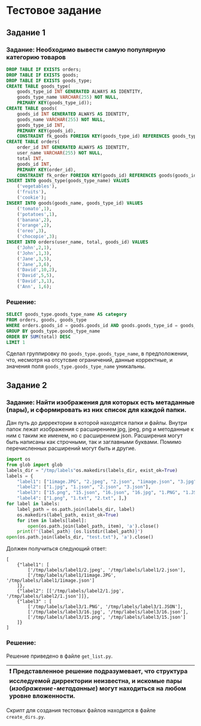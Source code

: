 # Тестовое задание
## Задание 1

### Задание: Необходимо вывести самую популярную категорию товаров

```sql
DROP TABLE IF EXISTS orders;
DROP TABLE IF EXISTS goods;
DROP TABLE IF EXISTS goods_type;
CREATE TABLE goods_type(
	goods_type_id INT GENERATED ALWAYS AS IDENTITY,
	goods_type_name VARCHAR(255) NOT NULL,
	PRIMARY KEY(goods_type_id));
CREATE TABLE goods(
	goods_id INT GENERATED ALWAYS AS IDENTITY,
	goods_name VARCHAR(255) NOT NULL,
	goods_type_id INT,
	PRIMARY KEY(goods_id),
	CONSTRAINT fk_goods FOREIGN KEY(goods_type_id) REFERENCES goods_type(goods_type_id));
CREATE TABLE orders(
	order_id INT GENERATED ALWAYS AS IDENTITY,
	user_name VARCHAR(255) NOT NULL,
	total INT,
	goods_id INT,
	PRIMARY KEY(order_id),
	CONSTRAINT fk_order FOREIGN KEY(goods_id) REFERENCES goods(goods_id));
INSERT INTO goods_type(goods_type_name) VALUES
	('vegetables'),
	('fruits'),
	('cookie');
INSERT INTO goods(goods_name, goods_type_id) VALUES
	('tomato',1),
	('potatoes',1),
	('banana',2),
	('orange',2),
	('oreo',3),
	('chocopie',3);
INSERT INTO orders(user_name, total, goods_id) VALUES
	('John',2,1),
	('John',1,3),
	('Jane',3,5),
	('Jane',3,6),
	('David',10,2),
	('David',5,5),
	('David',3,1),
	('Ann', 1,6);
```

### Решение:

```sql
SELECT goods_type.goods_type_name AS category
FROM orders, goods, goods_type
WHERE orders.goods_id = goods.goods_id AND goods.goods_type_id = goods_type.goods_type_id
GROUP BY goods_type.goods_type_name
ORDER BY SUM(total) DESC
LIMIT 1
```
Сделал группировку по `goods_type.goods_type_name`, в предположении, что, несмотря на отсутсвие ограничений, данные корректные, и значения поля `goods_type.goods_type_name` уникальны.


## Задание 2

### Задание: Найти изображения для которых есть метаданные (пары), и сформировать из них список для каждой папки.
Дан путь до дирректории в которой находятся папки и файлы. Внутри папок лежат изображения с расширением jpg, jpeg, png и методанные к ним с таким же именем, но с расширением json. Расширения могут быть написаны как строчными, так и заглавными буквами. Помимо перечисленных расширений могут быть и другие.
```python
import os
from glob import glob
labels_dir = "/tmp/labels"os.makedirs(labels_dir, exist_ok=True)
labels = {
    "label1": ["1image.JPG", "2.jpeg", "2.json", "1image.json", "3.jpg"],
    "label2": ["1.jpg", "1.json", "2.json", "3.json"],
    "label3": ["15.png", "15.json", "16.json", "16.jpg", "1.PNG", "1.JSON"],
    "label4": ["1.png", "1.txt", "2.txt", ],}
for label in labels:
    label_path = os.path.join(labels_dir, label)
    os.makedirs(label_path, exist_ok=True)
    for item in labels[label]:
        open(os.path.join(label_path, item), 'a').close()
    print(f"{label_path} {os.listdir(label_path)}")
open(os.path.join(labels_dir, "test.txt"), 'a').close()
```
Должен получиться следующий ответ:
```
[
    {"label1": [
        ['/tmp/labels/label1/2.jpeg', '/tmp/labels/label1/2.json'],
        ['/tmp/labels/label1/1image.JPG', '/tmp/labels/label1/1image.json']
    ]},
    {"label2": [['/tmp/labels/label2/1.jpg', '/tmp/labels/label2/1.json']]},
    {"label3" : [
        ['/tmp/labels/label3/1.PNG', '/tmp/labels/label3/1.JSON'],
        ['/tmp/labels/label3/16.jpg', '/tmp/labels/label3/16.json'],
        ['/tmp/labels/label3/15.png', '/tmp/labels/label3/15.json']
    ]}
]
```

### Решение:
Решение приведено в файле `get_list.py`.

| :exclamation:  Представленное решение подразумевает, что структура исследуемой дирректории неизвестна, и искомые пары (*изображение-метаданные*) могут находиться на любом уровне вложенности.  |
|:-----------------------------------------|

Скрипт для создания тестовых файлов находится в файле `create_dirs.py`.
